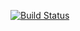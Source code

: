 [![Build Status](https://travis-ci.org/Pearlidixie/tp-subject-form-validators.svg?branch=develop)](https://travis-ci.org/Pearlidixie/tp-subject-form-validators)

